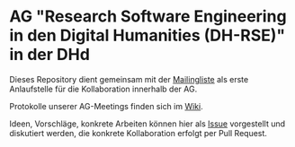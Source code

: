 # AG "Research Software Engineering in den Digital Humanities (DH-RSE)" in der DHd

Dieses Repository dient gemeinsam mit der [Mailingliste](https://list.bbaw.de/postorius/lists/ag-dhrse.mlist.bbaw.de/) als erste Anlaufstelle für die Kollaboration innerhalb der AG.

Protokolle unserer AG-Meetings finden sich im [Wiki](https://github.com/DH-RSE/AG/wiki).

Ideen, Vorschläge, konkrete Arbeiten können hier als [Issue](https://github.com/DH-RSE/AG/issues) vorgestellt und diskutiert werden, die konkrete Kollaboration erfolgt per Pull Request.

